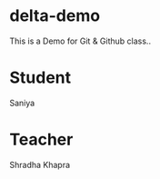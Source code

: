 # delta-demo
This is a Demo for Git &amp; Github class..

# Student
Saniya

# Teacher
Shradha Khapra
